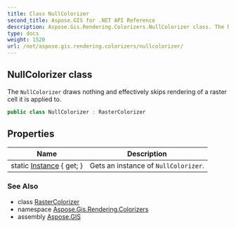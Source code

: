 ```yaml
---
title: Class NullColorizer
second_title: Aspose.GIS for .NET API Reference
description: Aspose.Gis.Rendering.Colorizers.NullColorizer class. The NullColorizer draws nothing and effectively skips rendering of a raster cell it is applied to.
type: docs
weight: 1520
url: /net/aspose.gis.rendering.colorizers/nullcolorizer/
---
```

## NullColorizer class

The `NullColorizer` draws nothing and effectively skips rendering of a raster cell it is applied to.

```csharp
public class NullColorizer : RasterColorizer
```

## Properties

| Name | Description |
| --- | --- |
| static [Instance](../../aspose.gis.rendering.colorizers/nullcolorizer/instance/) { get; } | Gets an instance of `NullColorizer`. |

### See Also

* class [RasterColorizer](../rastercolorizer/)
* namespace [Aspose.Gis.Rendering.Colorizers](../../aspose.gis.rendering.colorizers/)
* assembly [Aspose.GIS](../../)


